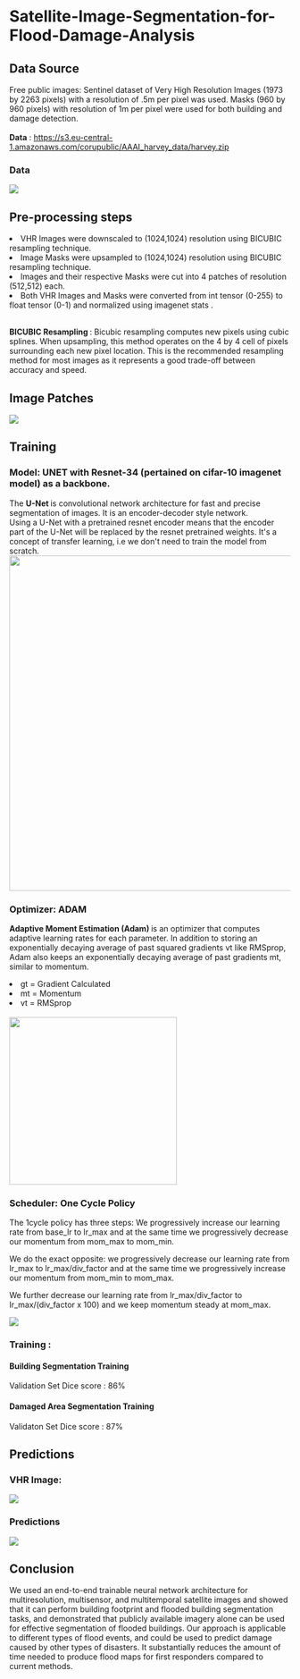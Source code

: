 # Satellite-Image-Segmentation-for-Flood-Damage-Analysis
## Data Source

Free public images: Sentinel dataset of Very High Resolution Images (1973 by 2263 pixels) with a resolution of .5m per pixel was used. Masks (960 by 960 pixels) with resolution of 1m per pixel were used for both building and damage detection.<br><br>
**Data** : https://s3.eu-central-1.amazonaws.com/corupublic/AAAI_harvey_data/harvey.zip

### Data
<img src="https://github.com/orion29/Satellite-Image-Segmentation-for-Flood-Damage-Analysis/blob/main/Images/Image_vhr.png"/>


## Pre-processing steps
<li> VHR Images were downscaled to (1024,1024) resolution using BICUBIC resampling technique.</li>
<li> Image Masks were upsampled to (1024,1024) resolution using BICUBIC resampling technique.</li>
<li> Images and their respective Masks were cut into 4 patches of resolution (512,512) each.</li>
<li> Both VHR Images and Masks were converted from int tensor (0-255) to float tensor (0-1) and normalized using imagenet stats .</li><br>

<b> BICUBIC Resampling </b> : Bicubic resampling computes new pixels using cubic splines. When upsampling, this method operates on the 4 by 4 cell of pixels surrounding each new pixel location. This is the recommended resampling method for most images as it represents a good trade-off between accuracy and speed.

## Image Patches

<img src="https://github.com/orion29/Satellite-Image-Segmentation-for-Flood-Damage-Analysis/blob/main/Images/patches.png"/>

## Training

### Model: UNET with Resnet-34 (pertained on cifar-10 imagenet model) as a backbone.
The <b> U-Net </b> is convolutional network architecture for fast and precise segmentation of images. It is an encoder-decoder style network.<br>
Using a U-Net with a pretrained resnet encoder means that the encoder part of the U-Net will be replaced by the resnet pretrained weights. It's a concept of transfer learning, i.e we don't need to train the model from scratch.<br>
<img src="https://github.com/orion29/Satellite-Image-Segmentation-for-Flood-Damage-Analysis/blob/main/Images/unet.png" width="600">

### Optimizer: ADAM

<b> Adaptive Moment Estimation (Adam) </b> is  an optimizer that computes adaptive learning rates for each parameter. In addition to storing an exponentially decaying average of past squared gradients vt like RMSprop, Adam also keeps an exponentially decaying average of past gradients mt, similar to momentum.
<li> gt =  Gradient Calculated </li>
<li> mt =  Momentum </li>
<li> vt =  RMSprop </li><br>
<img src="https://github.com/orion29/Satellite-Image-Segmentation-for-Flood-Damage-Analysis/blob/main/Images/moment.png" width="300">

### Scheduler: One Cycle Policy

The 1cycle policy has three steps:
We progressively increase our learning rate from base_lr to lr_max and at the same time we progressively decrease our momentum from mom_max to mom_min.

We do the exact opposite: we progressively decrease our learning rate from lr_max to lr_max/div_factor and at the same time we progressively increase our momentum from mom_min to mom_max.

We further decrease our learning rate from lr_max/div_factor to lr_max/(div_factor x 100) and we keep momentum steady at mom_max.
              			
<img src="https://github.com/orion29/Satellite-Image-Segmentation-for-Flood-Damage-Analysis/blob/main/Images/onefit.png"/>

### Training :

#### Building Segmentation Training  

Validation Set Dice score : 86%

#### Damaged Area Segmentation Training 

Validaton Set Dice score : 87%


## Predictions
### VHR Image:

<img src="https://github.com/orion29/Satellite-Image-Segmentation-for-Flood-Damage-Analysis/blob/main/Images/pred_img.png"/>

### Predictions

<img src="https://github.com/orion29/Satellite-Image-Segmentation-for-Flood-Damage-Analysis/blob/main/Images/pred.png"/>
          
## Conclusion

We used an end-to-end trainable neural network architecture for multiresolution, multisensor, and multitemporal satellite images and showed that it can perform building footprint and flooded building segmentation tasks, and demonstrated that publicly available imagery alone can be used for effective segmentation of flooded buildings.
Our approach is applicable to different types of flood events, and could be used to predict damage caused by other types of disasters.
It substantially reduces the amount of time needed to produce flood maps for first responders compared to current methods.
